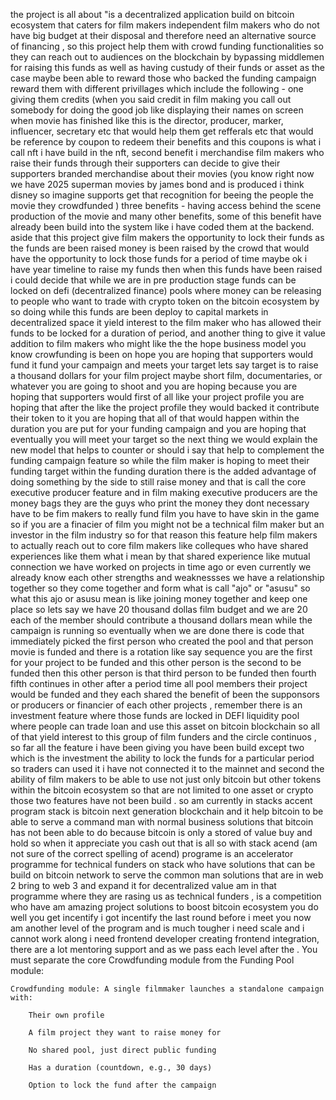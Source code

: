  the project is all about "is a decentralized application build on bitcoin ecosystem that caters for film makers independent film makers who do not have big budget at their disposal and therefore need an alternative source of financing , so this project help them with crowd funding functionalities so they can reach out to audiences on the blockchain by bypassing middlemen for raising this funds as well as having custudy of their funds or asset as the case maybe been able to reward those who backed the funding campaign reward them with different privillages which include the following - one giving them credits (when you said credit in film making you call out somebody for doing the good job like displaying their names on screen when movie has finished like this is the director, producer, marker, influencer, secretary etc that would help them get refferals etc that would be reference by coupon to redeem their benefits and this coupons is what i call nft i have build in the nft, second benefit i merchandise film makers who raise their funds through their supporters can decide to give their supporters branded merchandise about their movies (you know right now we have 2025 superman movies by james bond and is produced i think disney so imagine supports get that recognition for beeing the people the movie they crowdfunded ) three benefits - having access behind the scene production of the movie and many other benefits, some of this benefit have already been build into the system like i have coded them at the backend. aside that this project give film makers the opportunity to lock their funds as the funds are been raised money is been raised by the crowd that would have the opportunity to lock those funds for a period of time maybe ok i have year timeline to raise my funds then when this funds have been raised i could decide that while we are in pre production stage funds can be locked on defi (decentralized finance) pools where money can be releasing to people who want to trade with crypto token on the bitcoin ecosystem by so doing while this funds are been deploy to capital markets in decentralized space it yield interest to the film maker who has allowed their funds to be locked for a duration of period, and another thing to give it value addition to film makers who might like the the hope business model you know crowfunding is been on hope you are hoping that supporters would fund it fund your campaign and meets your target lets say target is to raise a thousand dollars for your film project maybe short film, documentaries, or whatever you are going to shoot and you are hoping because you are hoping that supporters would first of all like your project profile  you are hoping that after the like the project profile they would backed it contribute their token to it you are hoping that all of that would happen within the duration you are put for your funding campaign and you are hoping that eventually you will meet your target so the next thing we would explain the new model that helps to counter or should  i say that help to complement the funding campaign feature so while the film maker is hoping to meet their funding target within the funding duration there is the added advantage of doing something by the side to still raise money and that is call the core executive producer feature and in film making executive producers are the money bags they are the guys who print the money they dont necessary have to be fim makers to really fund film you have to have skin in the game so if you are a finacier of film you might not be a technical film maker but an investor in the film industry so for that reason this feature help film makers to actually reach out to core film makers like colleques who have shared experiences like them what i mean by that shared experience like mutual connection we have worked on projects in time ago or even currently we already know each other strengths and weaknessses we have a relationship together so they come together and form what is call "ajo" or "asusu" so what this ajo or asusu mean is like joining money together and keep one place so lets say we have 20 thousand dollas film budget and we are 20 each of the member should contribute a thousand dollars mean while the campaign is running so eventually when we are done there is code that immediately picked the first person who created the pool and that person movie is funded and there is a rotation like say sequence you are the first for your project to be funded and this other person is the second to be funded then this other person is that third person to be funded then fourth fifth continues in other after a period time all pool members their project would be funded and they each shared the benefit of been the supponsors or producers or financier of each other projects , remember there is an investment feature where those funds are locked in DEFI liquidity pool where people can trade loan and use this asset on bitcoin blockchain so all of that yield interest to this group of film funders and the circle continuos , so far all the feature i have been giving you have been build except two which is the investment the ability to lock the funds for a particular period so traders can used it i have not connected it to the mainnet and second the ability of film makers to be able to use not just only bitcoin but other tokens within the bitcoin ecosystem so that are not limited to one asset or crypto those two features have not been build . so am currently in stacks accent program stack is bitcoin next generation blockchain and it help bitcoin to be able to serve a command man with normal business solutions that bitcoin has not been able to do because bitcoin is only a stored of value buy and hold so when it appreciate you cash out that is all so with stack acend (am not sure of the correct spelling of acend) programe is an accelerator programme for technical funders on stack who have solutions that can be build on bitcoin network to serve the common man solutions that are in web 2 bring to web 3 and expand it for decentralized value am in that programme where they are rasing us as technical funders , is a competition who have am amazing project solutions to boost bitcoin ecosystem you do well you get incentify i got incentify the last round before i meet you now  am another level of the program and is much tougher i need scale and i cannot work along i need frontend developer creating frontend integration, there are a lot mentoring support and as we pass  each level after the .     You must separate the core Crowdfunding module from the Funding Pool module:

    Crowdfunding module: A single filmmaker launches a standalone campaign with:

        Their own profile

        A film project they want to raise money for

        No shared pool, just direct public funding

        Has a duration (countdown, e.g., 30 days)

        Option to lock the fund after the campaign
